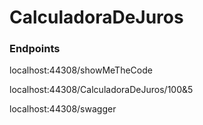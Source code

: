 # CalculadoraDeJuros

### Endpoints

localhost:44308/showMeTheCode

localhost:44308/CalculadoraDeJuros/100&5

localhost:44308/swagger
